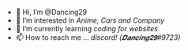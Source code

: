 - 👋 Hi, I’m @Dancing29
- 👀 I’m interested in *Anime, Cars and Company*
- 🌱 I’m currently learning *coding for websites*
- 📫 How to reach me ... *discord! (𝑫𝒂𝒏𝒄𝒊𝒏𝒈𝟐𝟗#9723)*

<!---
Dancing29/Dancing29 is a ✨ special ✨ repository because its `README.md` (this file) appears on your GitHub profile.
You can click the Preview link to take a look at your changes.
--->
